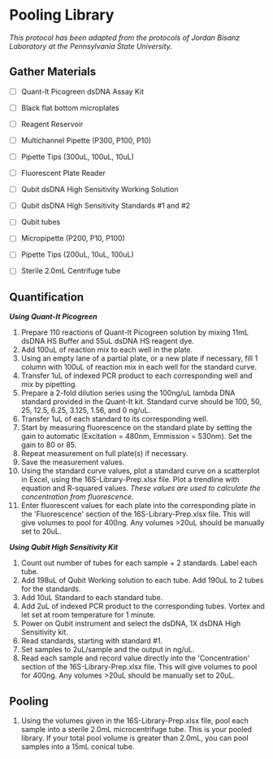 # Pooling Library

*This protocol has been adapted from the protocols of Jordan Bisanz Laboratory at the Pennsylvania State University.*

## Gather Materials

- [ ] Quant-It Picogreen dsDNA Assay Kit
- [ ] Black flat bottom microplates
- [ ] Reagent Reservoir
- [ ] Multichannel Pipette (P300, P100, P10)
- [ ] Pipette Tips (300uL, 100uL, 10uL)
- [ ] Fluorescent Plate Reader

- [ ] Qubit dsDNA High Sensitivity Working Solution
- [ ] Qubit dsDNA High Sensitivity Standards #1 and #2
- [ ] Qubit tubes
- [ ] Micropipette (P200, P10, P100)
- [ ] Pipette Tips (200uL, 10uL, 100uL)
- [ ] Sterile 2.0mL Centrifuge tube

## Quantification

***Using Quant-It Picogreen***
1. Prepare 110 reactions of Quant-It Picogreen solution by mixing 11mL dsDNA HS Buffer and 55uL dsDNA HS reagent dye. 
2. Add 100uL of reaction mix to each well in the plate. 
3. Using an empty lane of a partial plate, or a new plate if necessary, fill 1 column with 100uL of reaction mix in each well for the standard curve. 
4. Transfer 1uL of indexed PCR product to each corresponding well and mix by pipetting. 
5. Prepare a 2-fold dilution series using the 100ng/uL lambda DNA standard provided in the Quant-It kit. Standard curve should be 100, 50, 25, 12.5, 6.25, 3.125, 1.56, and 0 ng/uL. 
6. Transfer 1uL of each standard to its corresponding well. 
7. Start by measuring fluorescence on the standard plate by setting the gain to automatic (Excitation = 480nm, Emmission = 530nm). Set the gain to 80 or 85. 
8. Repeat measurement on full plate(s) if necessary. 
9. Save the measurement values. 
10. Using the standard curve values, plot a standard curve on a scatterplot in Excel, using the 16S-Library-Prep.xlsx file. Plot a trendline with equation and R-squared values. *These values are used to calculate the concentration from fluorescence.*
11. Enter fluorescent values for each plate into the corresponding plate in the 'Fluorescence' section of the 16S-Library-Prep.xlsx file. This will give volumes to pool for 400ng. Any volumes >20uL should be manually set to 20uL. 

***Using Qubit High Sensitivity Kit***
1. Count out number of tubes for each sample + 2 standards. Label each tube.
2. Add 198uL of Qubit Working solution to each tube. Add 190uL to 2 tubes for the standards.
3. Add 10uL Standard to each standard tube. 
4. Add 2uL of indexed PCR product to the corresponding tubes. Vortex and let set at room temperature for 1 minute. 
5. Power on Qubit instrument and select the dsDNA, 1X dsDNA High Sensitivity kit. 
6. Read standards, starting with standard #1. 
7. Set samples to 2uL/sample and the output in ng/uL. 
8. Read each sample and record value directly into the 'Concentration' section of the 16S-Library-Prep.xlsx file. This will give volumes to pool for 400ng. Any volumes >20uL should be manually set to 20uL. 

## Pooling

1. Using the volumes given in the 16S-Library-Prep.xlsx file, pool each sample into a sterile 2.0mL microcentrifuge tube. This is your pooled library. If your total pool volume is greater than 2.0mL, you can pool samples into a 15mL conical tube. 
